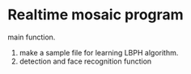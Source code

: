 # Realtime mosaic program
main function.
1. make a sample file for learning LBPH algorithm.
2. detection and face recognition function
